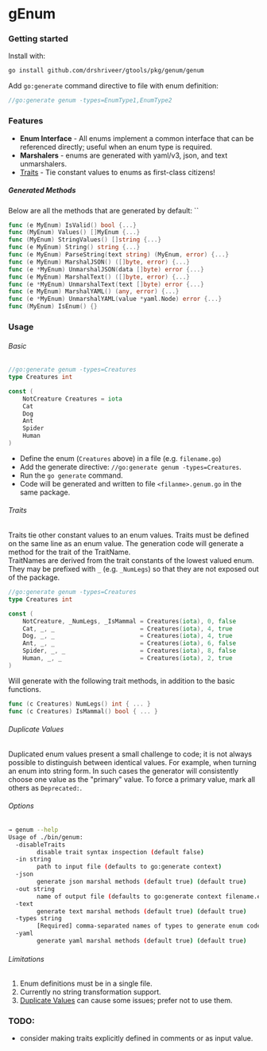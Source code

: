 # gEnum
### Getting started

Install with:

```bash
go install github.com/drshriveer/gtools/pkg/genum/genum
```

Add `go:generate` command directive to file with enum definition:

```go
//go:generate genum -types=EnumType1,EnumType2
```

### Features
- **Enum Interface** - All enums implement a common interface that can be referenced directly; useful when an enum type is required.
- **Marshalers** - enums are generated with yaml/v3, json, and text unmarshalers.
- [Traits](#traits) - Tie constant values to enums as first-class citizens!

##### Generated Methods

Below are all the methods that are generated by default: ``

```go
func (e MyEnum) IsValid() bool {...}
func (MyEnum) Values() []MyEnum {...}
func (MyEnum) StringValues() []string {...}
func (e MyEnum) String() string {...}
func (e MyEnum) ParseString(text string) (MyEnum, error) {...}
func (e MyEnum) MarshalJSON() ([]byte, error) {...}
func (e *MyEnum) UnmarshalJSON(data []byte) error {...}
func (e MyEnum) MarshalText() ([]byte, error) {...}
func (e *MyEnum) UnmarshalText(text []byte) error {...}
func (e MyEnum) MarshalYAML() (any, error) {...}
func (e *MyEnum) UnmarshalYAML(value *yaml.Node) error {...}
func (MyEnum) IsEnum() {}
```

### Usage
###### Basic

```go
//go:generate genum -types=Creatures
type Creatures int 

const (
    NotCreature Creatures = iota
	Cat 
	Dog
	Ant
	Spider
	Human
)
```

- Define the enum (`Creatures` above) in a file (e.g. `filename.go`)
- Add the generate directive: `//go:generate genum -types=Creatures`.
- Run the `go generate` command.
- Code will be generated and written to file `<filanme>.genum.go` in the same package.

###### Traits

Traits tie other constant values to an enum values. 
Traits must be defined on the same line as an enum value.
The generation code will generate a method for the trait of the TraitName.  
TraitNames are derived from the trait constants of the lowest valued enum.
They may be prefixed with `_` (e.g. `_NumLegs`) so that they are not exposed out of the package.

```go
//go:generate genum -types=Creatures
type Creatures int

const (
    NotCreature, _NumLegs, _IsMammal = Creatures(iota), 0, false
    Cat, _, _                        = Creatures(iota), 4, true
    Dog, _, _                        = Creatures(iota), 4, true
    Ant, _, _                        = Creatures(iota), 6, false
    Spider, _, _                     = Creatures(iota), 8, false
    Human, _, _                      = Creatures(iota), 2, true
)
```

Will generate with the following trait methods, in addition to the basic functions.

```go
func (c Creatures) NumLegs() int { ... }
func (c Creatures) IsMammal() bool { ... }
```

###### Duplicate Values

Duplicated enum values present a small challenge to code; it is not always possible to distinguish between identical values.
For example, when turning an enum into string form.
In such cases the generator will consistently choose one value as the "primary" value.
To force a primary value, mark all others as `Deprecated:`.

###### Options

```bash
→ genum --help
Usage of ./bin/genum:
  -disableTraits
        disable trait syntax inspection (default false)
  -in string
        path to input file (defaults to go:generate context)
  -json
        generate json marshal methods (default true) (default true)
  -out string
        name of output file (defaults to go:generate context filename.enum.go)
  -text
        generate text marshal methods (default true) (default true)
  -types string
        [Required] comma-separated names of types to generate enum code for
  -yaml
        generate yaml marshal methods (default true) (default true)
```

###### Limitations

1. Enum definitions must be in a single file.
2. Currently no string transformation support.
3. [Duplicate Values](#duplicate-values) can cause some issues; prefer not to use them. 

### TODO: 
- consider making traits explicitly defined in comments or as input value. 